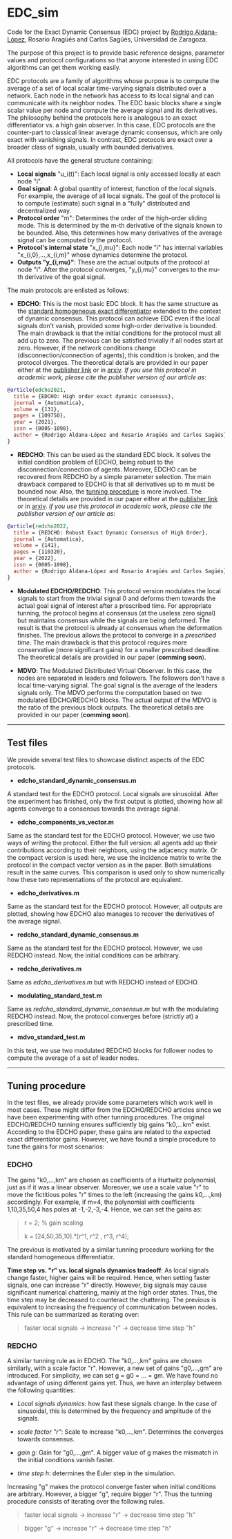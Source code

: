 # EDC_sim

Code for the Exact Dynamic Consensus (EDC) project by [Rodrigo Aldana-López](https://rodrigoaldana.github.io/), Rosario Aragüés and Carlos Sagüés, Universidad de Zaragoza. 

The purpose of this project is to provide basic reference designs, parameter values and protocol configurations so that anyone interested in using EDC algorithms can get them working easily. 

EDC protocols are a family of algorithms whose purpose is to compute the average of a set of local scalar time-varying signals distributed over a network. Each node in the network has access to its local signal and can communicate with its neighbor nodes. The EDC basic blocks share a single scalar value per node and compute the average signal and its derivatives. The philosophy behind the protocols here is analogous to an exact differentiator vs. a high gain observer. In this case, EDC protocols are the counter-part to classical linear average dynamic consensus, which are only exact with vanishing signals. In contrast, EDC protocols are exact over a broader class of signals, usually with bounded derivatives.

All protocols have the general structure containing:
- **Local signals** "u_i(t)": Each local signal is only accessed locally at each node "i".
- **Goal signal**: A global quantity of interest, function of the local signals. For example, the average of all local signals. The goal of the protocol is to compute (estimate) such signal in a "fully" distributed and decentralized way.
- **Protocol order** "m": Determines the order of the high-order sliding mode. This is determined by the m-th derivative of the signals known to be bounded. Also, this determines how many derivatives of the average signal can be computed by the protocol.
- **Protocol's internal state** "x_{i,mu}": Each node "i" has internal variables "x_{i,0},...,x_{i,m}" whose dynamics determine the protocol.
- **Outputs "y_{i,mu}"**:  These are the actual outputs of the protocol at node "i". After the protocol converges, "y_{i,mu}" converges to the mu-th derivative of the goal signal.

The main protocols are enlisted as follows:
- **EDCHO**:  This is the most basic EDC block. It has the same structure as the [standard homogeneous exact differentiator](https://www.tandfonline.com/doi/abs/10.1080/0020717031000099029) extended to the context of dynamic consensus. This protocol can achieve EDC even if the local signals don't vanish, provided some high-order derivative is bounded. The main drawback is that the initial conditions for the protocol must all add up to zero. The previous can be satisfied trivially if all nodes start at zero. However, if the network conditions change (disconnection/connection of agents), this condition is broken, and the protocol diverges. The theoretical details are provided in our paper either at the [publisher link](https://www.sciencedirect.com/science/article/abs/pii/S0005109821002703) or in [arxiv](https://arxiv.org/abs/2202.03012). *If you use this protocol in academic work, please cite the publisher version of our article as*:

```bibtex
@article{edcho2021,
  title = {EDCHO: High order exact dynamic consensus},
  journal = {Automatica},
  volume = {131},
  pages = {109750},
  year = {2021},
  issn = {0005-1098},
  author = {Rodrigo Aldana-López and Rosario Aragüés and Carlos Sagüés}
}
```

- **REDCHO**: This can be used as the standard EDC block. It solves the initial condition problem of EDCHO, being robust to the disconnection/connection of agents. Moreover, EDCHO can be recovered from REDCHO by a simple parameter selection. The main drawback compared to EDCHO is that all derivatives up to m must be bounded now. Also, the [tunning procedure](#tunning-procedure) is more involved. The theoretical details are provided in our paper either at the [publisher link](https://www.sciencedirect.com/science/article/pii/S0005109822001686?via%3Dihub) or in [arxiv](https://arxiv.org/abs/2204.12344). *If you use this protocol in academic work, please cite the publisher version of our article as*:

```bibtex
@article{redcho2022,
  title = {REDCHO: Robust Exact Dynamic Consensus of High Order},
  journal = {Automatica},
  volume = {141},
  pages = {110320},
  year = {2022},
  issn = {0005-1098},
  author = {Rodrigo Aldana-López and Rosario Aragüés and Carlos Sagüés},
}
```

- **Modulated EDCHO/REDCHO**: This protocol version modulates the local signals to start from the trivial signal 0 and deforms them towards the actual goal signal of interest after a prescribed time. For appropriate tunning, the protocol begins at consensus (at the useless zero signal) but maintains consensus while the signals are being deformed. The result is that the protocol is already at consensus when the deformation finishes. The previous allows the protocol to converge in a *prescribed time*. The main drawback is that this protocol requires more conservative (more significant gains) for a smaller prescribed deadline. The theoretical details are provided in our paper (**comming soon**).

- **MDVO**: The Modulated Distributed Virtual Observer. In this case, the nodes are separated in leaders and followers. The followers don't have a local time-varying signal. The goal signal is the average of the leaders signals only. The MDVO performs the computation based on two modulated EDCHO/REDCHO blocks. The actual output of the MDVO is the ratio of the previous block outputs. The theoretical details are provided in our paper (**comming soon**).

---
## Test files
We provide several test files to showcase distinct aspects of the EDC protocols.
- **edcho_standard_dynamic_consensus.m**

A standard test for the EDCHO protocol. Local signals are sinusoidal. After the experiment has finished, only the first output is plotted, showing how all agents converge to a consensus towards the average signal.

- **edcho_components_vs_vector.m**

Same as the standard test for the EDCHO protocol. However, we use two ways of writing the protocol. Either the full version: all agents add up their contributions according to their neighbors, using the adjacency matrix. Or the compact version is used: here, we use the incidence matrix to write the protocol in the compact vector version as in the paper. Both simulations result in the same curves. This comparison is used only to show numerically how these two representations of the protocol are equivalent.


- **edcho_derivatives.m**

Same as the standard test for the EDCHO protocol. However, all outputs are plotted, showing how EDCHO also manages to recover the derivatives of the average signal.

- **redcho_standard_dynamic_consensus.m**

Same as the standard test for the EDCHO protocol. However, we use REDCHO instead. Now, the initial conditions can be arbitrary.

- **redcho_derivatives.m**

Same as *edcho_derivatives.m* but with REDCHO instead of EDCHO.

- **modulating_standard_test.m**

Same as *redcho_standard_dynamic_consensus.m*  but with the modulating REDCHO instead. Now, the protocol converges before (strictly at) a prescribed time.

- **mdvo_standard_test.m**

In this test, we use two modulated REDCHO blocks for follower nodes to compute the average of a set of leader nodes.

---
## Tuning procedure <a name="tunning-procedure" />

In the test files, we already provide some parameters which work well in most cases. These might differ from the EDCHO/REDCHO articles since we have been experimenting with other tunning procedures. The original EDCHO/REDCHO tunning ensures sufficiently big gains "k0,...km" exist. According to the EDCHO paper, these gains are related to the expected exact differentiator gains. However, we have found a simple procedure to tune the gains for most scenarios:

### **EDCHO**
The gains "k0,...,km" are chosen as coefficients of a Hurtwitz polynomial, just as if it was a linear observer. Moreover, we use a scale value "r" to move the fictitious poles "r" times to the left (increasing the gains k0,...,km) accordingly. For example, if m=4, the polynomial with coefficients 1,10,35,50,4 has poles at -1,-2,-3,-4. Hence, we can set the gains as:

>r = 2; % gain scaling
>
>k = [24,50,35,10].*[r^1, r^2 , r^3, r^4];

The previous is motivated by a similar tunning procedure working for the standard homogeneous differentiator. 

**Time step vs. "r" vs. local signals dynamics tradeoff**: As local signals change faster, higher gains will be required. Hence, when setting faster signals, one can increase "r" directly. However, big signals may cause significant numerical chattering, mainly at the high order states. Thus, the time step may be decreased to counteract the chattering. The previous is equivalent to increasing the frequency of communication between nodes. This rule can be summarized as iterating over:

>faster local signals -> increase "r" -> decrease time step "h"

### **REDCHO**
A similar tunning rule as in EDCHO. The "k0,...,km" gains are chosen similarly, with a scale factor "r". However, a new set of gains "g0,...,gm" are introduced. For simplicity, we can set g = g0 = ... = gm. We have found no advantage of using different gains yet. Thus, we have an interplay between the following quantities:

- *Local signals dynamics*: how fast these signals change. In the case of sinusoidal, this is determined by the frequency and amplitude of the signals.

- *scale factor "r"*: Scale to increase "k0,...,km". Determines the converges towards consensus.

- *gain g*: Gain for "g0,...,gm". A bigger value of g makes the mismatch in the initial conditions vanish faster.

- *time step h*: determines the Euler step in the simulation.

Increasing "g" makes the protocol converge faster when initial conditions are arbitrary. However, a bigger "g", require bigger "r". Thus the tunning procedure consists of iterating over the following rules.

>faster local signals -> increase "r" -> decrease time step "h"

>bigger "g" -> increase "r" -> decrease time step "h"


